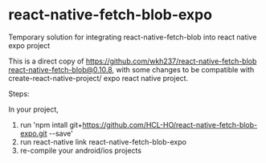 # react-native-fetch-blob-expo
Temporary solution for integrating react-native-fetch-blob into react native expo project

This is a direct copy of https://github.com/wkh237/react-native-fetch-blob react-native-fetch-blob@0.10.8, with some changes to be compatible with create-react-native-project/ expo react native project.


Steps:

In your project, 

1. run 'npm intall git+https://github.com/HCL-HO/react-native-fetch-blob-expo.git --save'
2. run react-native link react-native-fetch-blob-expo
3. re-compile your android/ios projects
